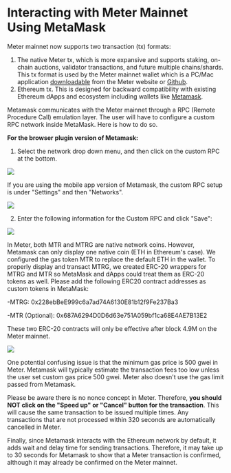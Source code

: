 # Interacting with Meter Mainnet Using MetaMask

Meter mainnet now supports two transaction \(tx\) formats: 

1. The native Meter tx, which is more expansive and supports staking, on-chain auctions, validator transactions, and future multiple chains/shards. This tx format is used by the Meter mainnet wallet which is a PC/Mac application [downloadable](https://www.meter.io/wallets/) from the Meter website or [Github](https://github.com/meterio/meter-wallet). 
2. Ethereum tx. This is designed for backward compatibility with existing Ethereum dApps and ecosystem including wallets like [Metamask](https://metamask.io/).

Metamask communicates with the Meter mainnet through a RPC \(Remote Procedure Call\) emulation layer.  The user will have to configure a custom RPC network inside MetaMask. Here is how to do so.

**For the browser plugin version of Metamask:**

1. Select the network drop down menu, and then click on the custom RPC at the bottom.

![](../.gitbook/assets/image%20%283%29.png)

If you are using the mobile app version of Metamask, the custom RPC setup is under "Settings" and then "Networks".

![](../.gitbook/assets/image%20%286%29.png)



2. Enter the following information for the Custom RPC and click "Save":

![](../.gitbook/assets/image%20%284%29.png)

In Meter, both MTR and MTRG are native network coins. However, Metamask can only display one native coin \(ETH in Ethereum's case\). We configured the gas token MTR to replace the default ETH in the wallet. To properly display and transact MTRG, we created ERC-20 wrappers for MTRG and MTR so MetaMask and dApps could treat them as ERC-20 tokens as well. Please add the following ERC20 contract addresses as custom tokens in MetaMask:

-MTRG: 0x228ebBeE999c6a7ad74A6130E81b12f9Fe237Ba3

-MTR \(Optional\): 0x687A6294D0D6d63e751A059bf1ca68E4AE7B13E2

These two ERC-20 contracts will only be effective after block 4.9M on the Meter mainnet.

![](../.gitbook/assets/image%20%281%29.png)

One potential confusing issue is that the minimum gas price is 500 gwei in Meter.  Metamask will typically estimate the transaction fees too low unless the user set custom gas price 500 gwei.  Meter also doesn't use the gas limit passed from Metamask.

Please be aware there is no nonce concept in Meter.  Therefore, **you should NOT click on the "Speed up" or "Cancel" button for the transaction**.  This will cause the same transaction to be issued multiple times.  Any transactions that are not processed within 320 seconds are automatically cancelled in Meter.

Finally, since Metamask interacts with the Ethereum network by default, it adds wait and delay time for sending transactions. Therefore, it may take up to 30 seconds for Metamask to show that a Meter transaction is confirmed, although it may already be confirmed on the Meter mainnet. 











